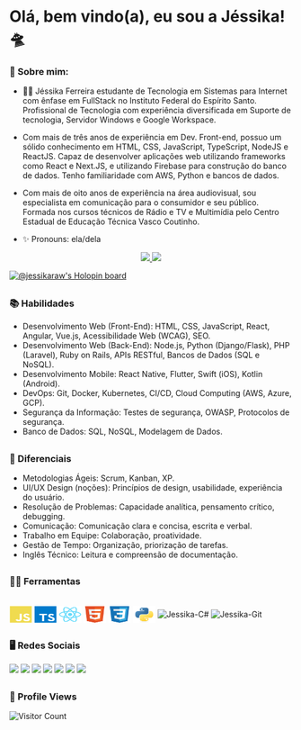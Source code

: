 # Olá, bem vindo(a), eu sou a Jéssika! 🛸

### :brain: Sobre mim:
- 👩‍💻 Jéssika Ferreira estudante de Tecnologia em Sistemas para Internet com ênfase em FullStack no Instituto Federal do Espírito Santo. Profissional de Tecnologia com experiência diversificada em Suporte de tecnologia, Servidor Windows e Google Workspace. 
      
-  Com mais de três anos de experiência em Dev. Front-end, possuo um sólido conhecimento em HTML, CSS, JavaScript, TypeScript, NodeJS e ReactJS. Capaz de desenvolver aplicações web utilizando frameworks como React e Next.JS, e utilizando Firebase para construção do banco de dados. Tenho familiaridade com AWS, Python e bancos de dados. 
      
-  Com mais de oito anos de experiência na área audiovisual, sou especialista em comunicação para o consumidor e seu público. Formada nos cursos técnicos de Rádio e TV e Multimídia pelo Centro Estadual de Educação Técnica Vasco Coutinho.

- ✨ Pronouns: ela/dela
<div align="center">
  <a href="https://github.com/jessikaraw">
  <img height="180em" src="https://github-readme-stats.vercel.app/api?username=jessikaraw&show_icons=true&theme=dracula&include_all_commits=true&count_private=true"/>
  <img height="180em" src="https://github-readme-stats.vercel.app/api/top-langs/?username=jessikaraw&layout=compact&langs_count=7&theme=dracula"/>
</div>

  [![@jessikaraw's Holopin board](https://holopin.me/jessikaraw)](https://holopin.io/@jessikaraw)

  
##  

### 📚 Habilidades
- Desenvolvimento Web (Front-End): HTML, CSS, JavaScript, React, Angular, Vue.js, Acessibilidade Web (WCAG), SEO.
- Desenvolvimento Web (Back-End): Node.js, Python (Django/Flask), PHP (Laravel), Ruby on Rails, APIs RESTful, Bancos de Dados (SQL e NoSQL).
- Desenvolvimento Mobile: React Native, Flutter, Swift (iOS), Kotlin (Android).
- DevOps: Git, Docker, Kubernetes, CI/CD, Cloud Computing (AWS, Azure, GCP).
- Segurança da Informação: Testes de segurança, OWASP, Protocolos de segurança.
- Banco de Dados: SQL, NoSQL, Modelagem de Dados.

##

### 🚀 Diferenciais
- Metodologias Ágeis: Scrum, Kanban, XP.
- UI/UX Design (noções): Princípios de design, usabilidade, experiência do usuário.
- Resolução de Problemas: Capacidade analítica, pensamento crítico, debugging.
- Comunicação: Comunicação clara e concisa, escrita e verbal.
- Trabalho em Equipe: Colaboração, proatividade.
- Gestão de Tempo: Organização, priorização de tarefas.
- Inglês Técnico: Leitura e compreensão de documentação.

##

### 🏋️‍♀️ Ferramentas
 <div style="display: inline_block"><br>
  <img align="center" alt="Jessika-Js" height="30" width="40" src="https://raw.githubusercontent.com/devicons/devicon/master/icons/javascript/javascript-plain.svg">
  <img align="center" alt="Jessika-Ts" height="30" width="40" src="https://raw.githubusercontent.com/devicons/devicon/master/icons/typescript/typescript-plain.svg">
  <img align="center" alt="Jessika-React" height="30" width="40" src="https://raw.githubusercontent.com/devicons/devicon/master/icons/react/react-original.svg">
  <img align="center" alt="Jessika-HTML" height="30" width="40" src="https://raw.githubusercontent.com/devicons/devicon/master/icons/html5/html5-original.svg">
  <img align="center" alt="Jessika-CSS" height="30" width="40" src="https://raw.githubusercontent.com/devicons/devicon/master/icons/css3/css3-original.svg">
  <img align="center" alt="Jessika-Python" height="30" width="40" src="https://raw.githubusercontent.com/devicons/devicon/master/icons/python/python-original.svg">
  <img align="center" alt="Jessika-C#" height="30" width="40" src="https://cdn.jsdelivr.net/gh/devicons/devicon/icons/csharp/csharp-original.svg">
  <img align="center" alt="Jessika-Git" height="30" width="40" src="https://cdn.jsdelivr.net/gh/devicons/devicon/icons/git/git-plain-wordmark.svg">
</div>

##

### 🖥️ Redes Sociais
<div> 
 <a href="https://www.linkedin.com/in/jessika-oliveira/" target="_blank"><img src="https://img.shields.io/badge/-LinkedIn-%230077B5?style=for-the-badge&logo=linkedin&logoColor=white" target="_blank"></a> 
  <a href="https://www.behance.net/jessikaof" target="_blank"><img src="https://img.shields.io/badge/-Behance-blue?style=for-the-badge&logo=behance&logoColor=white" target="_blank"></a> 
    <a href="https://spectacled-cheek-815.notion.site/Jessika-de-Oliveira-Ferreira-6cdd87fa550d4acbb9eb92804b6d8990" target="_blank"><img src="https://img.shields.io/badge/Notion-000000?style=for-the-badge&logo=notion&logoColor=white" target="_blank"></a> 
  <a href="https://instagram.com/jessikof_" target="_blank"><img src="https://img.shields.io/badge/-Instagram-%23E4405F?style=for-the-badge&logo=instagram&logoColor=white" target="_blank"></a>
  <a href = "mailto:jessika.o.ferreira@hotmail.com"><img src="https://img.shields.io/badge/-Gmail-%23333?style=for-the-badge&logo=gmail&logoColor=white" target="_blank"></a>
    <a href="https://www.youtube.com/channel/UC0gsRvcLhoYT7X4lRSbadAw" target="_blank"><img src="https://img.shields.io/badge/YouTube-FF0000?style=for-the-badge&logo=youtube&logoColor=white" target="_blank"></a>
      <a href="https://dev.to/jessikaraw" target="_blank"><img src="https://media2.dev.to/dynamic/image/quality=100/https://dev-to-uploads.s3.amazonaws.com/uploads/logos/resized_logo_UQww2soKuUsjaOGNB38o.png" target="_blank"></a>

  
  
##
### :eyes: Profile Views
<p align="center">


![Visitor Count](https://profile-counter.glitch.me/{JessikaOF}/count.svg)
</p>
